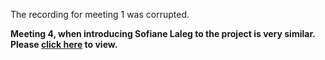 The recording for meeting 1 was corrupted.

**Meeting 4, when introducing Sofiane Laleg to the project is very similar. Please [click here](https://github.com/zominy/ioc-scanner-project/blob/main/meetings/meeting4.md) to view.**
